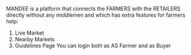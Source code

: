 MANDEE is a platform that connects the FARMERS with the RETAILERS directly without any middlemen and which has extra features for farmers help:
1. Live Market 
2. Nearby Markets
3. Guidelines Page
You can login both as AS Farmer and as Buyer
